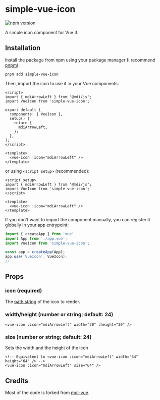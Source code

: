 # simple-vue-icon

[![npm version](https://img.shields.io/npm/v/simple-vue-icon)](https://npmjs.com/package/simple-vue-icon)

A simple icon component for Vue 3.

## Installation

Install the package from npm using your package manager (I recommend [pnpm](https://pnpm.io/)):

```shell
pnpm add simple-vue-icon
```

Then, import the icon to use it in your Vue components:

```vue
<script>
import { mdiArrowLeft } from '@mdi/js';
import VueIcon from 'simple-vue-icon';

export default {
  components: { VueIcon },
  setup() {
    return {
      mdiArrowLeft,
    };
  },
};
</script>

<template>
  <vue-icon :icon="mdiArrowLeft" />
</template>
```

or using `<script setup>` (recommended):

```vue
<script setup>
import { mdiArrowLeft } from '@mdi/js';
import VueIcon from 'simple-vue-icon';
</script>

<template>
  <vue-icon :icon="mdiArrowLeft" />
</template>
```

If you don't want to import the component manually, you can register it globally in your app entrypoint:

```typescript
import { createApp } from 'vue'
import App from './app.vue';
import VueIcon from 'simple-vue-icon';

const app = createApp(App);
app.use('VueIcon', VueIcon);
// ...
```

## Props

### icon (required)

The [path string](https://developer.mozilla.org/en-US/docs/Web/SVG/Attribute/d) of the icon to render.

### width/height (number or string; default: 24)

```vue
<vue-icon :icon="mdiArrowLeft" width="30" :height="30" />
```

### size (number or string; default: 24)

Sets the width and the height of the icon

```vue
<!-- Equivalent to <vue-icon :icon="mdiArrowLeft" width="64" height="64" /> -->
<vue-icon :icon="mdiArrowLeft" size="64" />
```

## Credits

Most of the code is forked from [mdi-vue](https://github.com/therufa/mdi-vue).
